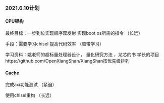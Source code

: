### 2021.6.10计划

#### CPU架构

最终目标：一步到位实现顺序双发射 实现boot os所需的指令 （长远）

手段：需要学习chisel 提高代码效率 （顺带学习）

学习资料：姚老师的超标量处理器设计， 量化研究方法 ，龙芯的书  学长的项目https://github.com/OpenXiangShan/XiangShan按优先级排列

#### Cache

完成axi功能测试 （紧迫）

使用chisel重构  （长远）